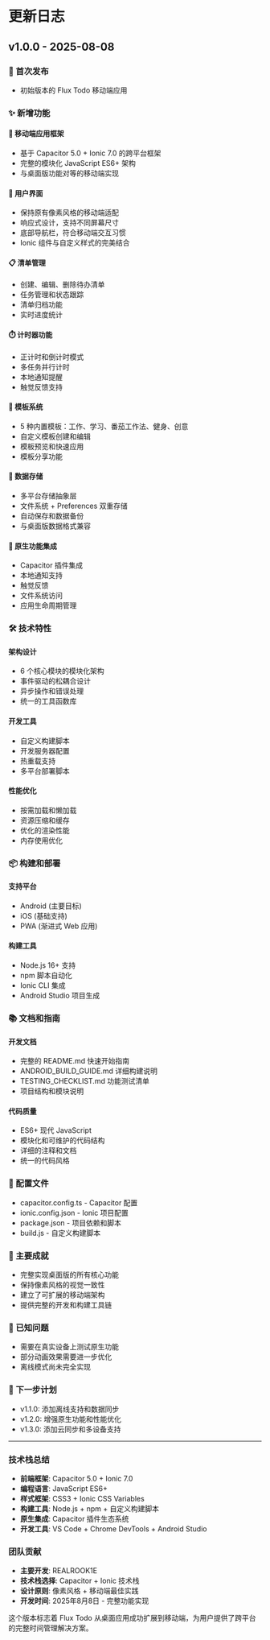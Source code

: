 # 更新日志

## v1.0.0 - 2025-08-08

### 🎉 首次发布
- 初始版本的 Flux Todo 移动端应用

### ✨ 新增功能

#### 📱 移动端应用框架
- 基于 Capacitor 5.0 + Ionic 7.0 的跨平台框架
- 完整的模块化 JavaScript ES6+ 架构
- 与桌面版功能对等的移动端实现

#### 🎨 用户界面
- 保持原有像素风格的移动端适配
- 响应式设计，支持不同屏幕尺寸
- 底部导航栏，符合移动端交互习惯
- Ionic 组件与自定义样式的完美结合

#### 📋 清单管理
- 创建、编辑、删除待办清单
- 任务管理和状态跟踪
- 清单归档功能
- 实时进度统计

#### ⏱️ 计时器功能
- 正计时和倒计时模式
- 多任务并行计时
- 本地通知提醒
- 触觉反馈支持

#### 📝 模板系统
- 5 种内置模板：工作、学习、番茄工作法、健身、创意
- 自定义模板创建和编辑
- 模板预览和快速应用
- 模板分享功能

#### 💾 数据存储
- 多平台存储抽象层
- 文件系统 + Preferences 双重存储
- 自动保存和数据备份
- 与桌面版数据格式兼容

#### 📱 原生功能集成
- Capacitor 插件集成
- 本地通知支持
- 触觉反馈
- 文件系统访问
- 应用生命周期管理

### 🛠️ 技术特性

#### 架构设计
- 6 个核心模块的模块化架构
- 事件驱动的松耦合设计
- 异步操作和错误处理
- 统一的工具函数库

#### 开发工具
- 自定义构建脚本
- 开发服务器配置
- 热重载支持
- 多平台部署脚本

#### 性能优化
- 按需加载和懒加载
- 资源压缩和缓存
- 优化的渲染性能
- 内存使用优化

### 📦 构建和部署

#### 支持平台
- Android (主要目标)
- iOS (基础支持)
- PWA (渐进式 Web 应用)

#### 构建工具
- Node.js 16+ 支持
- npm 脚本自动化
- Ionic CLI 集成
- Android Studio 项目生成

### 📚 文档和指南

#### 开发文档
- 完整的 README.md 快速开始指南
- ANDROID_BUILD_GUIDE.md 详细构建说明
- TESTING_CHECKLIST.md 功能测试清单
- 项目结构和模块说明

#### 代码质量
- ES6+ 现代 JavaScript
- 模块化和可维护的代码结构
- 详细的注释和文档
- 统一的代码风格

### 🔧 配置文件
- capacitor.config.ts - Capacitor 配置
- ionic.config.json - Ionic 项目配置
- package.json - 项目依赖和脚本
- build.js - 自定义构建脚本

### 🎯 主要成就
- 完整实现桌面版的所有核心功能
- 保持像素风格的视觉一致性
- 建立了可扩展的移动端架构
- 提供完整的开发和构建工具链

### 🐛 已知问题
- 需要在真实设备上测试原生功能
- 部分动画效果需要进一步优化
- 离线模式尚未完全实现

### 🚀 下一步计划
- v1.1.0: 添加离线支持和数据同步
- v1.2.0: 增强原生功能和性能优化
- v1.3.0: 添加云同步和多设备支持

---

### 技术栈总结
- **前端框架**: Capacitor 5.0 + Ionic 7.0
- **编程语言**: JavaScript ES6+
- **样式框架**: CSS3 + Ionic CSS Variables
- **构建工具**: Node.js + npm + 自定义构建脚本
- **原生集成**: Capacitor 插件生态系统
- **开发工具**: VS Code + Chrome DevTools + Android Studio

### 团队贡献
- **主要开发**: REALROOK1E
- **技术栈选择**: Capacitor + Ionic 技术栈
- **设计原则**: 像素风格 + 移动端最佳实践
- **开发时间**: 2025年8月8日 - 完整功能实现

这个版本标志着 Flux Todo 从桌面应用成功扩展到移动端，为用户提供了跨平台的完整时间管理解决方案。
